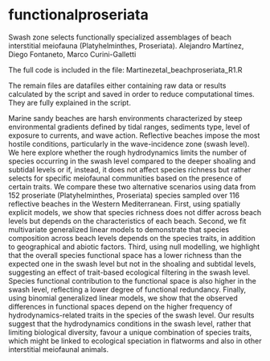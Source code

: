 # functionalproseriata
Swash zone selects functionally specialized assemblages of beach interstitial meiofauna (Platyhelminthes, Proseriata). Alejandro Martínez, Diego Fontaneto, Marco Curini-Galletti

The full code is included in the file: Martinezetal_beachproseriata_R1.R

The remain files are datafiles either containing raw data or results calculated by the script and saved in order to reduce computational times. They are fully explained in the script.



Marine sandy beaches are harsh environments characterized by steep environmental gradients defined by tidal ranges, sediments type, level of exposure to currents, and wave action. Reflective beaches impose the most hostile conditions, particularly in the wave-incidence zone (swash level). We here explore whether the rough hydrodynamics limits the number of species occurring in the swash level compared to the deeper shoaling and subtidal levels or if, instead, it does not affect species richness but rather selects for specific meiofaunal communities based on the presence of certain traits. We compare these two alternative scenarios using data from 152 proseriate (Platyhelminthes, Proseriata) species sampled over 116 reflective beaches in the Western Mediterranean. First, using spatially explicit models, we show that species richness does not differ across beach levels but depends on the characteristics of each beach. Second, we fit multivariate generalized linear models to demonstrate that species composition across beach levels depends on the species traits, in addition to geographical and abiotic factors. Third, using null modelling, we highlight that the overall species functional space has a lower richness than the expected one in the swash level but not in the shoaling and subtidal levels, suggesting an effect of trait-based ecological filtering in the swash level. Species functional contribution to the functional space is also higher in the swash level, reflecting a lower degree of functional redundancy. Finally, using binomial generalized linear models, we show that the observed differences in functional spaces depend on the higher frequency of hydrodynamics-related traits in the species of the swash level. Our results suggest that the hydrodynamics conditions in the swash level, rather that limiting biological diversity, favour a unique combination of species traits, which might be linked to ecological speciation in flatworms and also in other interstitial meiofaunal animals.
